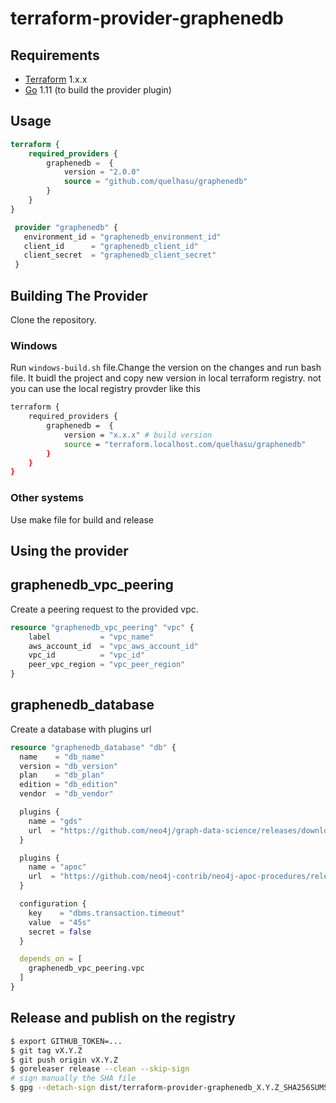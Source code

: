 # terraform-provider-graphenedb

## Requirements

- [Terraform](https://www.terraform.io/downloads.html) 1.x.x
- [Go](https://golang.org/doc/install) 1.11 (to build the provider plugin)

## Usage

```terraform
terraform {
	required_providers {
		graphenedb =  {
			version = "2.0.0"
			source = "github.com/quelhasu/graphenedb"
		}
	}
}

 provider "graphenedb" {
   environment_id = "graphenedb_environment_id"
   client_id      = "graphenedb_client_id"
   client_secret  = "graphenedb_client_secret"
 }
```

## Building The Provider

Clone the repository.

### Windows

Run `windows-build.sh` file.Change the version on the changes and run bash file. It buidl the project and copy new version in local terraform registry. not you can use the local registry provder like this

```sh
terraform {
	required_providers {
		graphenedb =  {
			version = "x.x.x" # build version
			source = "terraform.localhost.com/quelhasu/graphenedb"
		}
	}
}
```

### Other systems

Use make file for build and release

## Using the provider

## graphenedb_vpc_peering

Create a peering request to the provided vpc.

```tf
resource "graphenedb_vpc_peering" "vpc" {
	label           = "vpc_name"
	aws_account_id  = "vpc_aws_account_id"
	vpc_id          = "vpc_id"
	peer_vpc_region = "vpc_peer_region"
}
```

## graphenedb_database

Create a database with plugins url

```tf
resource "graphenedb_database" "db" {
  name    = "db_name"
  version = "db_version"
  plan    = "db_plan"
  edition = "db_edition"
  vendor  = "db_vendor"

  plugins {
    name = "gds"
    url  = "https://github.com/neo4j/graph-data-science/releases/download/2.1.5/neo4j-graph-data-science-2.1.5.zip"
  }

  plugins {
    name = "apoc"
    url  = "https://github.com/neo4j-contrib/neo4j-apoc-procedures/releases/download/4.3.0.6/apoc-4.3.0.6-all.jar"
  }

  configuration {
    key    = "dbms.transaction.timeout"
    value  = "45s"
    secret = false
  }

  depends_on = [
    graphenedb_vpc_peering.vpc
  ]
}
```

## Release and publish on the registry

```sh
$ export GITHUB_TOKEN=...
$ git tag vX.Y.Z
$ git push origin vX.Y.Z
$ goreleaser release --clean --skip-sign
# sign manually the SHA file
$ gpg --detach-sign dist/terraform-provider-graphenedb_X.Y.Z_SHA256SUMS
```
